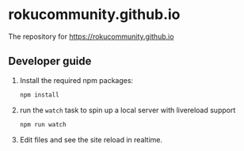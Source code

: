 # rokucommunity.github.io
The repository for https://rokucommunity.github.io

## Developer guide
1. Install the required npm packages:
    ```bash
    npm install
    ```
2. run the `watch` task to spin up a local server with livereload support
    ```bash
    npm run watch
    ```
3. Edit files and see the site reload in realtime.
